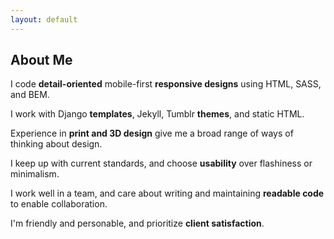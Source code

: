 ```yaml
---
layout: default
---
```


## About Me

I code **detail-oriented** mobile-first **responsive designs** using HTML, SASS, and BEM.

I work with Django **templates**, Jekyll, Tumblr **themes**, and static HTML.

Experience in **print and 3D design** give me a broad range of ways of thinking about design.

I keep up with current standards, and choose **usability** over flashiness or minimalism.

I work well in a team, and care about writing and maintaining **readable code** to enable  collaboration.

I'm friendly and personable, and prioritize **client satisfaction**.
